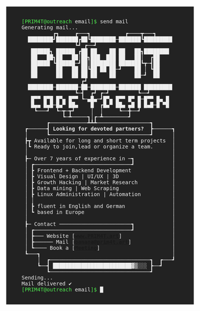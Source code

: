 <pre style="background-color: #222; color: #eee;">
<center>
<span>
<span style="color: #4FED4F;">[PRIM4T@outreach <span style="color: #eee;">email</span>]$</span> send mail                
Generating mail...                                
          ┏┓     ┏───┓           ┏────┳───┓       
  ████████┛███████┏██┗████████─███████┗█████████  
                 ┗┛ ┏──┛                          
   ██████┓ ██████ ┏██ ██    ██ ██   ██┓████████   
   ██   ██┓██   ██│██┓███  ███ ██   ██│  ┏██      
   ██████ ┗██████─┛██│████████ ███████┗┳─┫██      
   ██      ██   ██ ██┗██ ██ ██─┛    ██ │ ┗██      
   ██      ██   ██ ██ ██    ██      ██─┛  ██      
                   ┏┛                             
  ████████─███████─██─████████─███████ █████████  
                 ┗─┫  ┏┛ ┏─┛         ┗──┛         
   █▀▀ █▀█ █▀▄ █▀▀ ┗─▄█▄─┛█▀▄ █▀▀ █▀ █─█▀▀ █▄ █   
   █▄▄ █▄█─█▄▀ ██▄    █  ┏█▄▀ ██▄ ▄█ █ █▄█─█ ▀█   </span>
    ┗───┛  ┗─┳─┳┛     │  │     ┗──╋──┛            
             ┗─┻─────┓│┏─┻────────┛               
        ┏────────────┻┻┻─────────────────┓        
 ┏──────┫ <b>Looking for devoted partners?</b>  ┣──────┓ 
 │      ┗────────────────────────────────┛      │ 
 ┣┳ Available for long and short term projects  │ 
 │┗ Ready to join,lead or organize a team.      │ 
 │                                              │ 
 ┣─ Over 7 years of experience in ─┓            │ 
 │ ┏───────────────────────────────┛            │ 
 │ ┣ Frontend + Backend Development             │ 
 │ ┣ Visual Design | UI/UX | 3D                 │ 
 │ ┣ Growth Hacking | Market Research           │ 
 │ ┣ Data mining | Web Scraping                 │ 
 │ ┣ Linux Administration | Automation          │ 
 │ │                                            │ 
 │ ┣ fluent in English and German               │ 
 │ ┗ based in Europe                            │ 
 │                                              │ 
 ┣─ Contact ───────────────────────┓            │ 
 │ ┏───────────────────────────────┛            │ 
 │ ┣─── Website [<b><a href="https://prim4t.art/">www.PRIM4T.art</a></b>]                │ 
 │ ┣────── Mail [<b><a href="mailto:banana@prim4t.art">banana@prim4t.art</a></b>]             │ 
 │ ┗──── Book a [<b><a href="https://prim4t.github.io/prim4t_outreach.nfo/meeting">Meeting</a></b>]                       │ 
 ┗───┓                                          │ 
     │  ┏────────────────────────────────┓  ┏───┛ 
     ┗──┫ █████████████████████████▓▒░░░ ┣──┛     
        ┗────────────────────────────────┛        
Sending...                                        
Mail delivered ✔                                  
<span style="color: #4FED4F;">[PRIM4T@outreach <span style="color: #eee;">email</span>]$</span> <span class="blinking-cursor">█</span>                        
                                                  
</center>
</pre>
